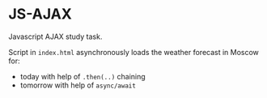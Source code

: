 # JS-AJAX
Javascript AJAX study task.

Script in `index.html` asynchronously loads the weather forecast in Moscow for:
- today with help of `.then(..)` chaining
- tomorrow with help of `async/await`

